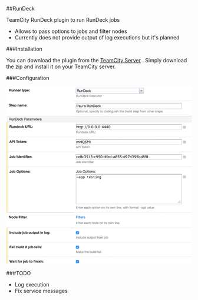 ##RunDeck 

TeamCity RunDeck plugin to run RunDeck jobs

- Allows to pass options to jobs and filter nodes
- Currently does not provide output of log executions but it's planned

###Installation

You can download the plugin from the [TeamCity Server](https://teamcity.jetbrains.com/viewType.html?buildTypeId=TeamCityPluginsByJetBrains_TeamcityRunDeck_Build)
. Simply download the zip and install it on your TeamCity server.

###Configuration

![config](rundeck-config.png)

###TODO

- Log execution
- Fix service messages

